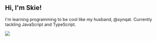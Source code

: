 ## Hi, I'm Skie!

I'm learning programming to be cool like my husband, @synqat. Currently tackling JavaScript and TypeScript.

![](https://api.visitorbadge.io/api/VisitorHit?user=bwuggu&repo=github-visitors-badge&countColor=%23f588b5)
